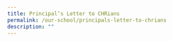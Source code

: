 ```yaml
---
title: Principal’s Letter to CHRians
permalink: /our-school/principals-letter-to-chrians
description: ""
---
```

